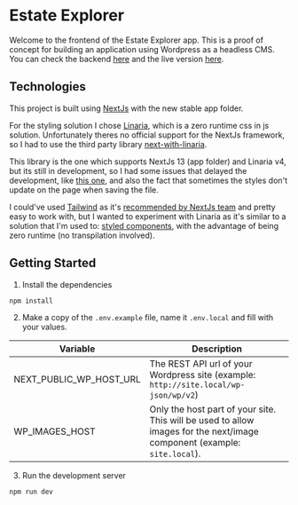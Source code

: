 # Estate Explorer

Welcome to the frontend of the Estate Explorer app. This is a proof of concept for building an application using Wordpress as a headless CMS. You can check the backend [here](https://github.com/luizeboli/headless-wordpress) and the live version [here](https://estate-explorer.felicio.dev).

## Technologies

This project is built using [NextJs](https://github.com/vercel/next.js/) with the new stable app folder.

For the styling solution I chose [Linaria](https://github.com/callstack/linaria), which is a zero runtime css in js solution. Unfortunately theres no official support for the NextJs framework, so I had to use the third party library [next-with-linaria](https://github.com/dlehmhus/next-with-linaria). 

This library is the one which supports NextJs 13 (app folder) and Linaria v4, but its still in development, so I had some issues that delayed the development, like [this one](https://github.com/dlehmhus/next-with-linaria/issues/17), and also the fact that sometimes the styles don't update on the page when saving the file.

I could've used [Tailwind](https://github.com/tailwindlabs/tailwindcss) as it's [recommended by NextJs team](https://nextjs.org/docs/pages/building-your-application/styling/tailwind-css) and pretty easy to work with, but I wanted to experiment with Linaria as it's similar to a solution that I'm used to: [styled components](https://github.com/styled-components/styled-components), with the advantage of being zero runtime (no transpilation involved).

## Getting Started

1. Install the dependencies
```sh
npm install
```
2. Make a copy of the `.env.example` file, name it `.env.local` and fill with your values.

| Variable                 | Description                          |
|--------------------------|--------------------------------------|
| NEXT_PUBLIC_WP_HOST_URL  | The REST API url of your Wordpress site (example: `http://site.local/wp-json/wp/v2`)|
| WP_IMAGES_HOST           | Only the host part of your site. This will be used to allow images for the next/image component (example: `site.local`).                                   |

3. Run the development server
```sh
npm run dev
```